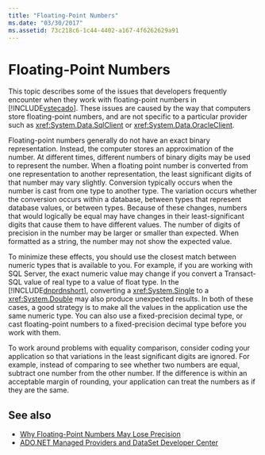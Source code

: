 ```yaml
---
title: "Floating-Point Numbers"
ms.date: "03/30/2017"
ms.assetid: 73c218c6-1c44-4402-a167-4f6262629a91
---
```

# Floating-Point Numbers
This topic describes some of the issues that developers frequently encounter when they work with floating-point numbers in [!INCLUDE[vstecado](../../../../includes/vstecado-md.md)]. These issues are caused by the way that computers store floating-point numbers, and are not specific to a particular provider such as <xref:System.Data.SqlClient> or <xref:System.Data.OracleClient>.  
  
 Floating-point numbers generally do not have an exact binary representation. Instead, the computer stores an approximation of the number. At different times, different numbers of binary digits may be used to represent the number. When a floating point number is converted from one representation to another representation, the least significant digits of that number may vary slightly. Conversion typically occurs when the number is cast from one type to another type. The variation occurs whether the conversion occurs within a database, between types that represent database values, or between types. Because of these changes, numbers that would logically be equal may have changes in their least-significant digits that cause them to have different values. The number of digits of precision in the number may be larger or smaller than expected. When formatted as a string, the number may not show the expected value.  
  
 To minimize these effects, you should use the closest match between numeric types that is available to you. For example, if you are working with SQL Server, the exact numeric value may change if you convert a Transact-SQL value of real type to a value of float type. In the [!INCLUDE[dnprdnshort](../../../../includes/dnprdnshort-md.md)], converting a <xref:System.Single> to a <xref:System.Double> may also produce unexpected results. In both of these cases, a good strategy is to make all the values in the application use the same numeric type. You can also use a fixed-precision decimal type, or cast floating-point numbers to a fixed-precision decimal type before you work with them.  
  
 To work around problems with equality comparison, consider coding your application so that variations in the least significant digits are ignored. For example, instead of comparing to see whether two numbers are equal, subtract one number from the other number. If the difference is within an acceptable margin of rounding, your application can treat the numbers as if they are the same.  
  
## See also
- [Why Floating-Point Numbers May Lose Precision](https://docs.microsoft.com/cpp/build/reference/why-floating-point-numbers-may-lose-precision?view=vs-2017)
- [ADO.NET Managed Providers and DataSet Developer Center](https://go.microsoft.com/fwlink/?LinkId=217917)
